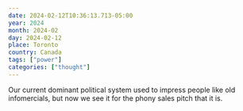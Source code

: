 ```yaml
---
date: 2024-02-12T10:36:13.713-05:00
year: 2024
month: 2024-02
day: 2024-02-12
place: Toronto
country: Canada
tags: ["power"]
categories: ["thought"]
---
```

Our current dominant political system used to impress people like old infomercials, but now we see it for the phony sales pitch that it is.
